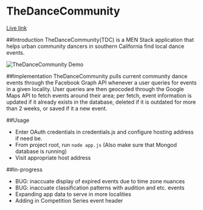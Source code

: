 # TheDanceCommunity

[Live link](https://guarded-garden-96808.herokuapp.com/)

##Introduction
TheDanceCommunity(TDC) is a MEN Stack application that helps urban community dancers in southern California find local dance events.

![TheDanceCommunity Demo](http://res.cloudinary.com/dce6r25eh/image/upload/v1480542964/TDC_demo_ertst9.png)

##Implementation
TheDanceCommunity pulls current community dance events through the Facebook Graph API whenever a user queries for events in a given locality. User queries are then geocoded through the Google Maps API to fetch events around their area; per fetch, event information is updated if it already exists in the database, deleted if it is outdated for more than 2 weeks, or saved if it a new event.

##Usage
* Enter OAuth credentials in credentials.js and configure hosting address if need be.
* From project root, run `node app.js` (Also make sure that Mongod database is running)
* Visit appropriate host address

##In-progress
* BUG: inaccuate display of expired events due to time zone nuances
* BUG: inaccuate classification patterns with audition and etc. events
* Expanding app data to serve in more localities
* Adding in Competition Series event header
